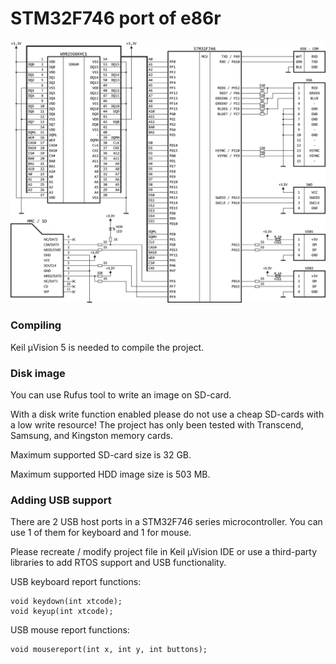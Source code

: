 # STM32F746 port of e86r

![schematics](e86r746.png)

### Compiling

Keil μVision 5 is needed to compile the project.

### Disk image

You can use Rufus tool to write an image on SD-card.

With a disk write function enabled please do not use a cheap SD-cards with a low write resource! The project has only been tested with Transcend, Samsung, and Kingston memory cards.

Maximum supported SD-card size is 32 GB.

Maximum supported HDD image size is 503 MB.

### Adding USB support

There are 2 USB host ports in a STM32F746 series microcontroller.
You can use 1 of them for keyboard and 1 for mouse.

Please recreate / modify project file in Keil μVision IDE or use a third-party libraries to add RTOS support and USB functionality.

USB keyboard report functions:

    void keydown(int xtcode);
    void keyup(int xtcode);

USB mouse report functions:

    void mousereport(int x, int y, int buttons);
